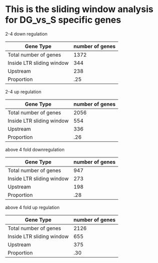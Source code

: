 # This is the sliding window analysis for DG_vs_S specific genes


2-4 down regulation

| Gene Type | number of genes |
| ----- | ----- |
| Total number of genes | 1372 |
| Inside LTR sliding window | 344 |
| Upstream | 238 |
| Proportion | .25 |

2-4 up regulation

| Gene Type | number of genes |
| ----- | ----- |
| Total number of genes | 2056 |
| Inside LTR sliding window | 554 |
| Upstream | 336 |
| Proportion | .26 |

above 4 fold downregulation

| Gene Type | number of genes |
| ----- | ----- |
| Total number of genes | 947 |
| Inside LTR sliding window | 273 |
| Upstream | 198 |
| Proportion | .28 |

above 4 fold up regulation

| Gene Type | number of genes |
| ----- | ----- |
| Total number of genes | 2126 |
| Inside LTR sliding window | 655 |
| Upstream | 375 |
| Proportion | .30 | 
